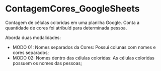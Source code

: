 # ContagemCores_GoogleSheets

Contagem de células coloridas em uma planilha Google. Conta a quantidade de cores foi atribuíd para determinada pessoa.

Aborda duas modalidades:

  * MODO 01: Nomes separados da Cores: Possui colunas com nomes e cores separados;
  * MODO 02: Nomes dentro das células coloridas: As células coloridas possuem os nomes das pessoas;

